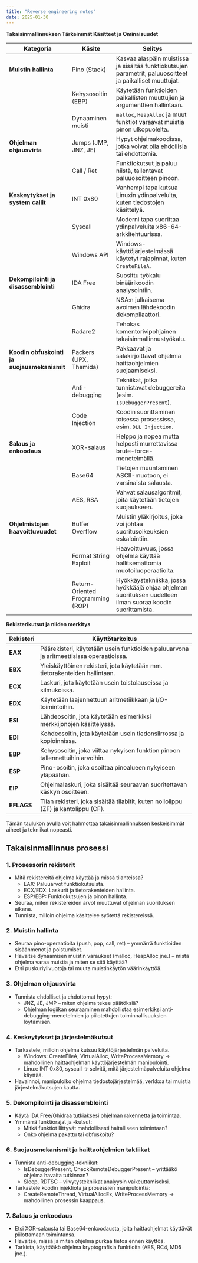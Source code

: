 ```yaml
---
title: "Reverse engineering notes"
date: 2025-01-30
---
```



**Takaisinmallinnuksen Tärkeimmät Käsitteet ja Ominaisuudet**

| **Kategoria**                               | **Käsite**                        | **Selitys**                                                                                                |
| ------------------------------------------- | --------------------------------- | ---------------------------------------------------------------------------------------------------------- |
| **Muistin hallinta**                        | Pino (Stack)                      | Kasvaa alaspäin muistissa ja sisältää funktiokutsujen parametrit, paluuosoitteet ja paikalliset muuttujat. |
|                                             | Kehysosoitin (EBP)                | Käytetään funktioiden paikallisten muuttujien ja argumenttien hallintaan.                                  |
|                                             | Dynaaminen muisti                 | `malloc`, `HeapAlloc` ja muut funktiot varaavat muistia pinon ulkopuolelta.                                |
| **Ohjelman ohjausvirta**                    | Jumps (JMP, JNZ, JE)              | Hypyt ohjelmakoodissa, jotka voivat olla ehdollisia tai ehdottomia.                                        |
|                                             | Call / Ret                        | Funktiokutsut ja paluu niistä, tallentavat paluuosoitteen pinoon.                                          |
| **Keskeytykset ja system callit**           | INT 0x80                          | Vanhempi tapa kutsua Linuxin ydinpalveluita, kuten tiedostojen käsittelyä.                                 |
|                                             | Syscall                           | Moderni tapa suorittaa ydinpalveluita x86-64-arkkitehtuurissa.                                             |
|                                             | Windows API                       | Windows-käyttöjärjestelmässä käytetyt rajapinnat, kuten `CreateFileA`.                                     |
| **Dekompilointi ja disassemblointi**        | IDA Free                          | Suosittu työkalu binäärikoodin analysointiin.                                                              |
|                                             | Ghidra                            | NSA:n julkaisema avoimen lähdekoodin dekompilaattori.                                                     |
|                                             | Radare2                           | Tehokas komentorivipohjainen takaisinmallinnustyökalu.                                                     |
| **Koodin obfuskointi ja suojausmekanismit** | Packers (UPX, Themida)            | Pakkaavat ja salakirjoittavat ohjelmia haittaohjelmien suojaamiseksi.                                      |
|                                             | Anti-debugging                    | Tekniikat, jotka tunnistavat debuggereita (esim. `IsDebuggerPresent`).                                     |
|                                             | Code Injection                    | Koodin suorittaminen toisessa prosessissa, esim. `DLL Injection`.                                          |
| **Salaus ja enkoodaus**                     | XOR-salaus                        | Helppo ja nopea mutta helposti murrettavissa brute-force-menetelmällä.                                     |
|                                             | Base64                            | Tietojen muuntaminen ASCII-muotoon, ei varsinaista salausta.                                               |
|                                             | AES, RSA                          | Vahvat salausalgoritmit, joita käytetään tietojen suojaukseen.                                             |
| **Ohjelmistojen haavoittuvuudet**           | Buffer Overflow                   | Muistin yläkirjoitus, joka voi johtaa suoritusoikeuksien eskalointiin.                                     |
|                                             | Format String Exploit             | Haavoittuvuus, jossa ohjelma käyttää hallitsemattomia muotoiluoperaatioita.                                |
|                                             | Return-Oriented Programming (ROP) | Hyökkäystekniikka, jossa hyökkääjä ohjaa ohjelman suorituksen uudelleen ilman suoraa koodin suorittamista. |

**Rekisterikutsut ja niiden merkitys**

| **Rekisteri** | **Käyttötarkoitus** |
|--------------|----------------|
| **EAX** | Päärekisteri, käytetään usein funktioiden paluuarvona ja aritmeettisissa operaatioissa. |
| **EBX** | Yleiskäyttöinen rekisteri, jota käytetään mm. tietorakenteiden hallintaan. |
| **ECX** | Laskuri, jota käytetään usein toistolauseissa ja silmukoissa. |
| **EDX** | Käytetään laajennettuun aritmetiikkaan ja I/O-toimintoihin. |
| **ESI** | Lähdeosoitin, jota käytetään esimerkiksi merkkijonojen käsittelyssä. |
| **EDI** | Kohdeosoitin, jota käytetään usein tiedonsiirrossa ja kopioinnissa. |
| **EBP** | Kehysosoitin, joka viittaa nykyisen funktion pinoon tallennettuihin arvoihin. |
| **ESP** | Pino-osoitin, joka osoittaa pinoalueen nykyiseen yläpäähän. |
| **EIP** | Ohjelmalaskuri, joka sisältää seuraavan suoritettavan käskyn osoitteen. |
| **EFLAGS** | Tilan rekisteri, joka sisältää tilabitit, kuten nollolippu (ZF) ja kantolippu (CF). |

Tämän taulukon avulla voit hahmottaa takaisinmallinnuksen keskeisimmät aiheet ja tekniikat nopeasti.

## Takaisinmallinnus prosessi

### 1. Prosessorin rekisterit

+ Mitä rekistereitä ohjelma käyttää ja missä tilanteissa?
  +  EAX: Paluuarvot funktiokutsuista.
  +  ECX/EDX: Laskurit ja tietorakenteiden hallinta.
  +  ESP/EBP: Funktiokutsujen ja pinon hallinta.
+ Seuraa, miten rekistereiden arvot muuttuvat ohjelman suorituksen aikana.
+ Tunnista, milloin ohjelma käsittelee syötettä rekistereissä.

### 2. Muistin hallinta

+ Seuraa pino-operaatioita (push, pop, call, ret) – ymmärrä funktioiden sisäänmenot ja poistumiset.
+ Havaitse dynaamisen muistin varaukset (malloc, HeapAlloc jne.) – mistä ohjelma varaa muistia ja miten se sitä käyttää?
+ Etsi puskuriylivuotoja tai muuta muistinkäytön väärinkäyttöä.

### 3. Ohjelman ohjausvirta

+ Tunnista ehdolliset ja ehdottomat hypyt:
    + JNZ, JE, JMP – miten ohjelma tekee päätöksiä?
    + Ohjelman logiikan seuraaminen mahdollistaa esimerkiksi anti-debugging-menetelmien ja piilotettujen toiminnallisuuksien löytämisen.

### 4. Keskeytykset ja järjestelmäkutsut

+ Tarkastele, milloin ohjelma kutsuu käyttöjärjestelmän palveluita.
    + Windows: CreateFileA, VirtualAlloc, WriteProcessMemory → mahdollinen haittaohjelman käyttöjärjestelmän manipulointi.
    + Linux: INT 0x80, syscall → selvitä, mitä järjestelmäpalveluita ohjelma käyttää.
+ Havainnoi, manipuloiko ohjelma tiedostojärjestelmää, verkkoa tai muistia järjestelmäkutsujen kautta.

### 5. Dekompilointi ja disassemblointi

+ Käytä IDA Free/Ghidraa tutkiaksesi ohjelman rakennetta ja toimintaa.
+ Ymmärrä funktiorajat ja -kutsut:
    + Mitkä funktiot liittyvät mahdollisesti haitalliseen toimintaan?
    + Onko ohjelma pakattu tai obfuskoitu?

### 6. Suojausmekanismit ja haittaohjelmien taktiikat

+ Tunnista anti-debugging-tekniikat:
    + IsDebuggerPresent, CheckRemoteDebuggerPresent – yrittääkö ohjelma havaita tutkinnan?
    + Sleep, RDTSC – viivytystekniikat analyysin vaikeuttamiseksi.
+ Tarkastele koodin injektiota ja prosessien manipulointia:
    + CreateRemoteThread, VirtualAllocEx, WriteProcessMemory → mahdollinen prosessin kaappaus.

### 7. Salaus ja enkoodaus

+ Etsi XOR-salausta tai Base64-enkoodausta, joita haittaohjelmat käyttävät piilottamaan toimintansa.
+ Havaitse, missä ja miten ohjelma purkaa tietoa ennen käyttöä.
+ Tarkista, käyttääkö ohjelma kryptografisia funktioita (AES, RC4, MD5 jne.).